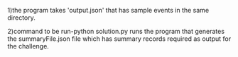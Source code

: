 1)the program takes 'output.json' that has sample events in the same directory.

2)command to be run-python solution.py runs the program that generates the summaryFile.json file which has summary records required as output for the challenge.
